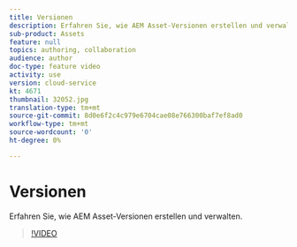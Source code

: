 ```yaml
---
title: Versionen
description: Erfahren Sie, wie AEM Asset-Versionen erstellen und verwalten.
sub-product: Assets
feature: null
topics: authoring, collaboration
audience: author
doc-type: feature video
activity: use
version: cloud-service
kt: 4671
thumbnail: 32052.jpg
translation-type: tm+mt
source-git-commit: 8d0e6f2c4c979e6704cae08e766300baf7ef8ad0
workflow-type: tm+mt
source-wordcount: '0'
ht-degree: 0%

---
```



# Versionen

Erfahren Sie, wie AEM Asset-Versionen erstellen und verwalten.

>[!VIDEO](https://video.tv.adobe.com/v/32052/?quality=12&learn=on&hidetitle=true)
